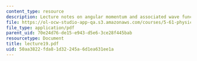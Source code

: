 ```yaml
---
content_type: resource
description: Lecture notes on angular momentum and associated wave functions.
file: https://ol-ocw-studio-app-qa.s3.amazonaws.com/courses/5-61-physical-chemistry-fall-2007/50aa3822fda81d32245a6d1ea631ee1a_lecture19.pdf
file_type: application/pdf
parent_uid: 70e24d76-de15-e943-d5e6-3ce28f445bab
resourcetype: Document
title: lecture19.pdf
uid: 50aa3822-fda8-1d32-245a-6d1ea631ee1a
---
```

